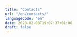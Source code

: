 ```yaml
---
title: "Contacts"
url: "/en/contacts/"
languageCode: "en"
date: 2023-02-08T19:07:37+01:00
draft: false
---
```


